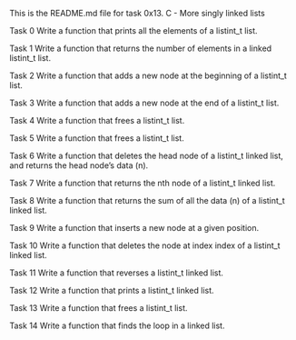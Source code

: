 This is the README.md file for task 0x13. C - More singly linked lists

Task 0
Write a function that prints all the elements of a listint_t list.

Task 1
Write a function that returns the number of elements in a linked listint_t list.

Task 2
Write a function that adds a new node at the beginning of a listint_t list.

Task 3
Write a function that adds a new node at the end of a listint_t list.

Task 4
Write a function that frees a listint_t list.

Task 5
Write a function that frees a listint_t list.

Task 6
Write a function that deletes the head node of a listint_t linked list, and returns the head node’s data (n).

Task 7
Write a function that returns the nth node of a listint_t linked list.

Task 8
Write a function that returns the sum of all the data (n) of a listint_t linked list.

Task 9
Write a function that inserts a new node at a given position.

Task 10
Write a function that deletes the node at index index of a listint_t linked list.

Task 11
Write a function that reverses a listint_t linked list.

Task 12
Write a function that prints a listint_t linked list.

Task 13
Write a function that frees a listint_t list.

Task 14
Write a function that finds the loop in a linked list.
